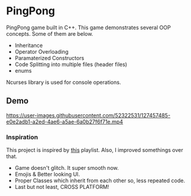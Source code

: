 # PingPong

PingPong game built in C++. This game demonstrates several OOP concepts. Some of them are below.

- Inheritance
- Operator Overloading
- Paramaterized Constructors
- Code Splitting into multiple files (header files)
- enums

Ncurses library is used for console operations.

## Demo

https://user-images.githubusercontent.com/52322531/127457485-e0e2adb1-a2ed-4ae6-a5ae-6a0b27f6f71e.mp4

### Inspiration

This project is inspired by [this](https://youtube.com/playlist?list=PLrjEQvEart7faAurUFBS0zHyxktPUuyEI) playlist. Also, I improved somethings over that.

- Game doesn't glitch. It super smooth now.
- Emojis & Better looking UI.
- Proper Classes which inherit from each other so, less repeated code.
- Last but not least, CROSS PLATFORM!

